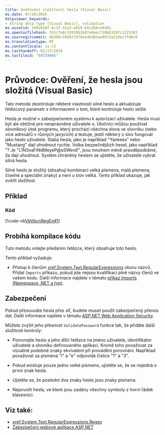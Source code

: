 ```yaml
---
title: Ověřování složitosti hesla (Visual Basic)
ms.date: 07/20/2015
helpviewer_keywords:
- String data type [Visual Basic], validation
ms.assetid: 5d9a918f-6c1f-41a3-a019-b5c2b8ce0381
ms.openlocfilehash: fd1cfa8c3391861b87e8aec718b63287c1225263
ms.sourcegitcommit: 6b308cf6d627d78ee36dbbae8972a310ac7fd6c8
ms.translationtype: MT
ms.contentlocale: cs-CZ
ms.lasthandoff: 01/23/2019
ms.locfileid: "54733945"
---
```

# <a name="walkthrough-validating-that-passwords-are-complex-visual-basic"></a>Průvodce: Ověření, že hesla jsou složitá (Visual Basic)
Tato metoda zkontroluje některé vlastnosti silné heslo a aktualizuje řetězcový parametr s informacemi o tom, které kontroluje heslo selže.  
  
 Hesla je možné v zabezpečeném systému k autorizaci uživatele. Hesla musí být ale obtížné pro neoprávněné uživatele o. Útočníci můžou používat *slovníkový útok* programu, který prochází všechna slova ve slovníku (nebo více adresářů v různých jazycích) a testuje, jestli některý z slov fungovat jako heslo uživatele. Slabá hesla, jako je například "Yankees" nebo "Mustang" dají uhodnout rychle. Volba bezpečnějších hesel, jako například "? Je "L1N3vaFiNdMeyeP@sSWerd!", jsou mnohem méně pravděpodobné, že dají uhodnout. Systém chráněný heslem se ujistěte, že uživatelé vybrat silná hesla.  
  
 Silné heslo je složitý (obsahují kombinaci velká písmena, malá písmena, číselné a speciální znaky) a není u slov velká. Tento příklad ukazuje, jak ověřit složitost.  
  
## <a name="example"></a>Příklad  
  
### <a name="code"></a>Kód  
 [!code-vb[VbVbcnRegEx#1](../../../../visual-basic/programming-guide/language-features/strings/codesnippet/VisualBasic/walkthrough-validating-that-passwords-are-complex_1.vb)]  
  
## <a name="compiling-the-code"></a>Probíhá kompilace kódu  
 Tuto metodu volejte předáním řetězce, který obsahuje toto heslo.  
  
 Tento příklad vyžaduje:  
  
-   Přístup k členům <xref:System.Text.RegularExpressions> oboru názvů. Přidat `Imports` příkazu, pokud jste nejsou kvalifikaci plně názvy členů ve vašem kódu. Další informace najdete v tématu [příkaz Imports (Namespace .NET a typ)](../../../../visual-basic/language-reference/statements/imports-statement-net-namespace-and-type.md).  
  
## <a name="security"></a>Zabezpečení  
 Pokud přesouváte hesla přes síť, budete muset použít zabezpečený přenos dat. Další informace najdete v tématu [ASP.NET Web Application Security](https://msdn.microsoft.com/library/330a99hc).  
  
 Můžete zvýšit jeho přesnost `ValidatePassword` funkce tak, že přidáte další složitosti kontroly:  
  
-   Porovnejte heslo a jeho dílčí řetězce na jméno uživatele, identifikátor uživatele a slovníku definovaného aplikací. Kromě toho považovat za vizuálně podobné znaky ekvivalent při provádění porovnání. Například považovat za písmena "l" a "e" odpovídá číslice "1" a "3".  
  
-   Pokud existuje pouze jedno velké písmeno, ujistěte se, že se nejedná o první znak hesla.  
  
-   Ujistěte se, že poslední dva znaky heslo jsou znaky písmena.  
  
-   Nepovolit hesla, ve které jsou zadány všechny symboly z horní řádek klávesnici.  
  
## <a name="see-also"></a>Viz také:
- <xref:System.Text.RegularExpressions.Regex>
- [Zabezpečení webové aplikace ASP.NET](https://msdn.microsoft.com/library/330a99hc)
